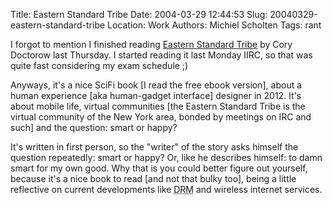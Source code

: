 Title: Eastern Standard Tribe
Date: 2004-03-29 12:44:53
Slug: 20040329-eastern-standard-tribe
Location: Work
Authors: Michiel Scholten
Tags: rant

<p>I forgot to mention I finished reading <a href="http://craphound.com/est">Eastern Standard Tribe</a> by Cory Doctorow last Thursday. I started reading it last Monday IIRC, so that was quite fast considering my exam schedule ;)</p>
<p>Anyways, it's a nice SciFi book [I read the free ebook version], about a human experience [aka human-gadget interface] designer in 2012. It's about mobile life, virtual communities [the Eastern Standard Tribe is the virtual community of the New York area, bonded by meetings on IRC and such] and the question: smart or happy?</p>
<p>It's written in first person, so the "writer" of the story asks himself the question repeatedly: smart or happy? Or, like he describes himself: to damn smart for my own good. Why that is you could better figure out yourself, because it's a nice book to read [and not that bulky too], being a little reflective on current developments like <acronym title="Digital Rights Management">DRM</acronym> and wireless internet services.</p>